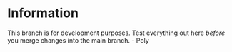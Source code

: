# Information
This branch is for development purposes. Test everything out here *before* you merge changes into the main branch. - Poly